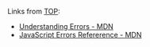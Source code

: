 Links from [TOP](https://www.theodinproject.com/):

-  [Understanding Errors - MDN](https://developer.mozilla.org/en-US/docs/Learn/JavaScript/First_steps/What_went_wrong)
-  [JavaScript Errors Refererence - MDN](https://developer.mozilla.org/en-US/docs/Web/JavaScript/Reference/Errors)
